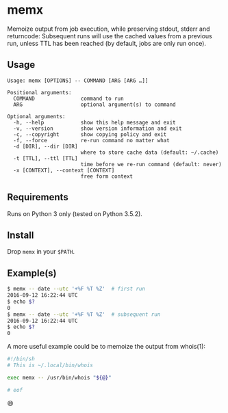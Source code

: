 # memx
Memoize output from job execution, while preserving stdout, stderr and
returncode: Subsequent runs will use the cached values from a previous run,
unless TTL has been reached (by default, jobs are only run once).

## Usage
```text
Usage: memx [OPTIONS] -- COMMAND [ARG [ARG …]]

Positional arguments:
  COMMAND               command to run
  ARG                   optional argument(s) to command

Optional arguments:
  -h, --help            show this help message and exit
  -v, --version         show version information and exit
  -c, --copyright       show copying policy and exit
  -f, --force           re-run command no matter what
  -d [DIR], --dir [DIR]
                        where to store cache data (default: ~/.cache)
  -t [TTL], --ttl [TTL]
                        time before we re-run command (default: never)
  -x [CONTEXT], --context [CONTEXT]
                        free form context
```

## Requirements
Runs on Python 3 only (tested on Python 3.5.2).

## Install
Drop `memx` in your `$PATH`.

## Example(s)
```sh
$ memx -- date --utc '+%F %T %Z'  # first run
2016-09-12 16:22:44 UTC
$ echo $?
0
$ memx -- date --utc '+%F %T %Z'  # subsequent run
2016-09-12 16:22:44 UTC
$ echo $?
0
```
A more useful example could be to memoize the output from whois(1):
```sh
#!/bin/sh
# This is ~/.local/bin/whois

exec memx -- /usr/bin/whois "${@}"

# eof
```

:smile:
